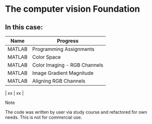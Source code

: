 # The computer vision Foundation

## In this case:
|Name  | Progress |
| ------------- | ------------- |
| MATLAB |  Programming Assignments|
| MATLAB |  Color Space|
| MATLAB |  Color Imaging - RGB Channels|
| MATLAB | Image Gradient Magnitude|
| MATLAB | Aligning RGB Channels|

| xx  | xx |

> [!NOTE]
> The code was written by user via study course and refactored for own needs. This is not for commercial use.
>
> <!-- Comment -->
